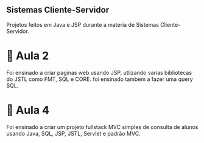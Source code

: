 ## Sistemas Cliente-Servidor

Projetos feitos em Java e JSP durante a materia de Sistemas Cliente-Servidor.

# 📝 Aula 2

Foi ensinado a criar paginas web usando JSP, utlizando varias bibliotecas do JSTL como FMT, SQL e CORE. foi ensinado tambem a fazer uma query SQL.

# 📝 Aula 4

Foi ensinado a criar um projeto fullstack MVC simples de consulta de alunos usando Java, SQL, JSP, JSTL, Servlet e padrão MVC.